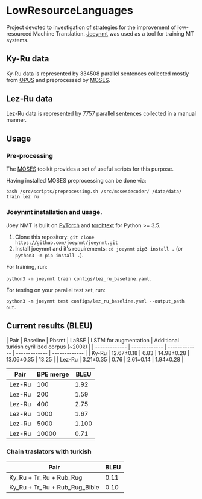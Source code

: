 # LowResourceLanguages
Project devoted to investigation of strategies for the improvement of low-resourced Machine Translation. [Joeynmt](https://github.com/joeynmt/joeynmt) was used as a tool for training MT systems.

## Ky-Ru data
Ky-Ru data is represented by 334508 parallel sentences collected mostly from [OPUS](http://opus.nlpl.eu/) and preprocessed by [MOSES](http://www.statmt.org/moses/).

## Lez-Ru data
Lez-Ru data is represented by 7757 parallel sentences collected in a manual manner.

## Usage

### Pre-processing

The [MOSES](http://www.statmt.org/moses/) toolkit provides a set of useful scripts for this purpose. 

Having installed MOSES preprocessing can be done via:

`bash /src/scripts/preprocessing.sh /src/mosesdecoder/ /data/data/ train lez ru`


### Joeynmt installation and usage.
Joey NMT is built on [PyTorch](https://pytorch.org/) and [torchtext](https://github.com/pytorch/text) for Python >= 3.5.
  1. Clone this repository:
  `git clone https://github.com/joeynmt/joeynmt.git`
  2. Install joeynmt and it's requirements:
  `cd joeynmt`
  `pip3 install .` (or `python3 -m pip install .`).
  
 For training, run:
 
 `python3 -m joeynmt train configs/lez_ru_baseline.yaml`.
  
 For testing on your parallel test set, run:
 
`python3 -m joeynmt test configs/lez_ru_baseline.yaml --output_path out`.

## Current results (BLEU)

| Pair  | Baseline | Pbsmt | LaBSE | LSTM for augmentation | Additional turkish cyrillized corpus (~200k) |
| ------------- | ------------- | ------------- | ------------- | ------------- |
| Ky-Ru  | 12.67±0.18   | 6.83 | 14.98±0.28   | 13.06±0.35 | 13.25 |
| Lez-Ru  | 3.21±0.35  | 0.76 | 2.61±0.14 | 1.94±0.28 |

| Pair  | BPE merge | BLEU
| ------------- | ------------- | ------------- |
| Lez-Ru | 100  | 1.92 |
| Lez-Ru | 200   | 1.59 |
| Lez-Ru | 400   | 2.75 |
| Lez-Ru | 1000   | 1.67 |
| Lez-Ru | 5000   | 1.100 |
| Lez-Ru | 10000   | 0.71 |


### Chain traslators with turkish

| Pair  | BLEU | 
| ------------- | ------------- |
| Ky_Ru + Tr_Ru + Rub_Rug  | 0.11   |
| Ky_Ru + Tr_Ru + Rub_Rug_Bible  | 0.10  |
